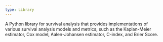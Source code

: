 ```yaml
---
type: Library
---
```


A Python library for survival analysis that provides implementations of various survival analysis models and metrics, such as the Kaplan-Meier estimator, Cox model, Aalen-Johansen estimator, C-index, and Brier Score.